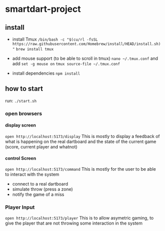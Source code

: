 

# smartdart-project

## install

- install Tmux
`/bin/bash -c "$(cu/rl -fsSL https://raw.githubusercontent.com/Homebrew/install/HEAD/install.sh)"`
`brew install tmux`

- add mouse support (to be able to scroll in tmux)
`nano ~/.tmux.conf` and add `set -g mouse on`
`tmux source-file ~/.tmux.conf`

- install dependencies
`npm install`

## how to start

run:
`./start.sh`

### open browsers

#### display screen

`open http://localhost:5173/display`
This is mostly to display a feedback of what is happening on the real dartboard and the state of the current game (score, current player and whatnot)

#### control Screen

`open http://localhost:5173/command`
This is mostly for the user to be able to interact with the system

- connect to a real dartboard
- simulate throw (press a zone)
- notify the game of a miss

### Player Input

`open http://localhost:5173/player`
This is to allow asymetric gaming, to give the player that are not throwing some interaction in the system